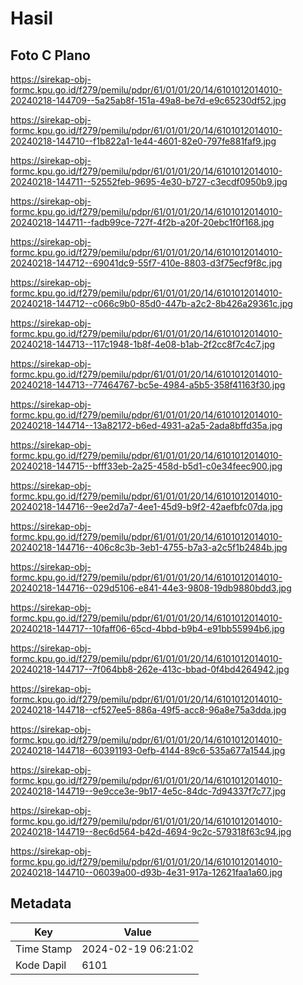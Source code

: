 # Hasil

## Foto C Plano

https://sirekap-obj-formc.kpu.go.id/f279/pemilu/pdpr/61/01/01/20/14/6101012014010-20240218-144709--5a25ab8f-151a-49a8-be7d-e9c65230df52.jpg

https://sirekap-obj-formc.kpu.go.id/f279/pemilu/pdpr/61/01/01/20/14/6101012014010-20240218-144710--f1b822a1-1e44-4601-82e0-797fe881faf9.jpg

https://sirekap-obj-formc.kpu.go.id/f279/pemilu/pdpr/61/01/01/20/14/6101012014010-20240218-144711--52552feb-9695-4e30-b727-c3ecdf0950b9.jpg

https://sirekap-obj-formc.kpu.go.id/f279/pemilu/pdpr/61/01/01/20/14/6101012014010-20240218-144711--fadb99ce-727f-4f2b-a20f-20ebc1f0f168.jpg

https://sirekap-obj-formc.kpu.go.id/f279/pemilu/pdpr/61/01/01/20/14/6101012014010-20240218-144712--69041dc9-55f7-410e-8803-d3f75ecf9f8c.jpg

https://sirekap-obj-formc.kpu.go.id/f279/pemilu/pdpr/61/01/01/20/14/6101012014010-20240218-144712--c066c9b0-85d0-447b-a2c2-8b426a29361c.jpg

https://sirekap-obj-formc.kpu.go.id/f279/pemilu/pdpr/61/01/01/20/14/6101012014010-20240218-144713--117c1948-1b8f-4e08-b1ab-2f2cc8f7c4c7.jpg

https://sirekap-obj-formc.kpu.go.id/f279/pemilu/pdpr/61/01/01/20/14/6101012014010-20240218-144713--77464767-bc5e-4984-a5b5-358f41163f30.jpg

https://sirekap-obj-formc.kpu.go.id/f279/pemilu/pdpr/61/01/01/20/14/6101012014010-20240218-144714--13a82172-b6ed-4931-a2a5-2ada8bffd35a.jpg

https://sirekap-obj-formc.kpu.go.id/f279/pemilu/pdpr/61/01/01/20/14/6101012014010-20240218-144715--bfff33eb-2a25-458d-b5d1-c0e34feec900.jpg

https://sirekap-obj-formc.kpu.go.id/f279/pemilu/pdpr/61/01/01/20/14/6101012014010-20240218-144716--9ee2d7a7-4ee1-45d9-b9f2-42aefbfc07da.jpg

https://sirekap-obj-formc.kpu.go.id/f279/pemilu/pdpr/61/01/01/20/14/6101012014010-20240218-144716--406c8c3b-3eb1-4755-b7a3-a2c5f1b2484b.jpg

https://sirekap-obj-formc.kpu.go.id/f279/pemilu/pdpr/61/01/01/20/14/6101012014010-20240218-144716--029d5106-e841-44e3-9808-19db9880bdd3.jpg

https://sirekap-obj-formc.kpu.go.id/f279/pemilu/pdpr/61/01/01/20/14/6101012014010-20240218-144717--10faff06-65cd-4bbd-b9b4-e91bb55994b6.jpg

https://sirekap-obj-formc.kpu.go.id/f279/pemilu/pdpr/61/01/01/20/14/6101012014010-20240218-144717--7f064bb8-262e-413c-bbad-0f4bd4264942.jpg

https://sirekap-obj-formc.kpu.go.id/f279/pemilu/pdpr/61/01/01/20/14/6101012014010-20240218-144718--cf527ee5-886a-49f5-acc8-96a8e75a3dda.jpg

https://sirekap-obj-formc.kpu.go.id/f279/pemilu/pdpr/61/01/01/20/14/6101012014010-20240218-144718--60391193-0efb-4144-89c6-535a677a1544.jpg

https://sirekap-obj-formc.kpu.go.id/f279/pemilu/pdpr/61/01/01/20/14/6101012014010-20240218-144719--9e9cce3e-9b17-4e5c-84dc-7d94337f7c77.jpg

https://sirekap-obj-formc.kpu.go.id/f279/pemilu/pdpr/61/01/01/20/14/6101012014010-20240218-144719--8ec6d564-b42d-4694-9c2c-579318f63c94.jpg

https://sirekap-obj-formc.kpu.go.id/f279/pemilu/pdpr/61/01/01/20/14/6101012014010-20240218-144710--06039a00-d93b-4e31-917a-12621faa1a60.jpg


## Metadata

| Key        | Value               |
| ---------- | ------------------- |
| Time Stamp | 2024-02-19 06:21:02 |
| Kode Dapil | 6101                |



